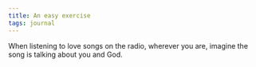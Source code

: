 ```yaml
---
title: An easy exercise
tags: journal
---
```


When listening to love songs on the radio, wherever you are, imagine the
song is talking about you and God.


